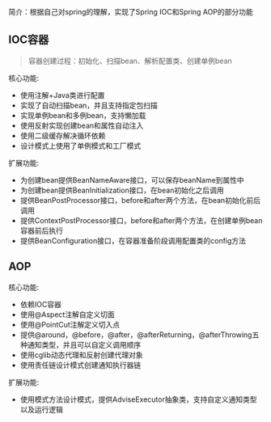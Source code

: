 简介：根据自己对spring的理解，实现了Spring IOC和Spring AOP的部分功能
## IOC容器
> 容器创建过程：初始化、扫描bean、解析配置类、创建单例bean

核心功能:
- 使用注解+Java类进行配置
- 实现了自动扫描bean，并且支持指定包扫描
- 实现单例bean和多例bean，支持懒加载
- 使用反射实现创建bean和属性自动注入
- 使用二级缓存解决循环依赖
- 设计模式上使用了单例模式和工厂模式

扩展功能:
- 为创建bean提供BeanNameAware接口，可以保存beanName到属性中
- 为创建bean提供BeanInitialization接口，在bean初始化之后调用
- 提供BeanPostProcessor接口，before和after两个方法，在bean初始化前后调用
- 提供ContextPostProcessor接口，before和after两个方法，在创建单例bean容器前后执行
- 提供BeanConfiguration接口，在容器准备阶段调用配置类的config方法

## AOP
核心功能:
- 依赖IOC容器
- 使用@Aspect注解自定义切面
- 使用@PointCut注解定义切入点
- 提供@around，@before，@after，@afterReturning，@afterThrowing五种通知类型，并且可以自定义调用顺序
- 使用cglib动态代理和反射创建代理对象
- 使用责任链设计模式创建通知执行器链

扩展功能:
- 使用模式方法设计模式，提供AdviseExecutor抽象类，支持自定义通知类型以及运行逻辑